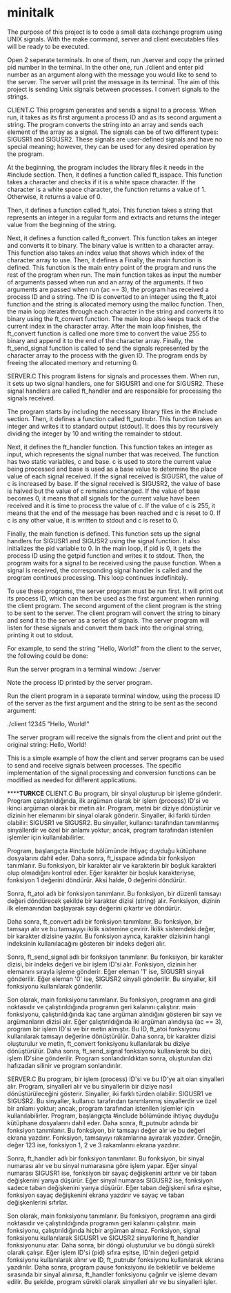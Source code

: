 # minitalk
The purpose of this project is to code a small data exchange program using UNIX signals.
With the make command, server and client executables files will be ready to be executed. 

Open 2 seperate terminals. 
In one of them, run ./server and copy the printed pid number in the terminal.
In the other one, run ./client and enter pid number as an argument along with the message you would like to send to the server.
The server will print the message in its terminal. 
The aim of this project is sending Unix signals between processes. 
I convert signals to the strings.

CLIENT.C
This program generates and sends a signal to a process. When run, it takes as its first argument a process ID and as its second argument a string. The program converts the string into an array and sends each element of the array as a signal. The signals can be of two different types: SIGUSR1 and SIGUSR2. These signals are user-defined signals and have no special meaning; however, they can be used for any desired operation by the program.

At the beginning, the program includes the library files it needs in the #include section. Then, it defines a function called ft_isspace. This function takes a character and checks if it is a white space character. If the character is a white space character, the function returns a value of 1. Otherwise, it returns a value of 0.

Then, it defines a function called ft_atoi. This function takes a string that represents an integer in a regular form and extracts and returns the integer value from the beginning of the string.

Next, it defines a function called ft_convert. This function takes an integer and converts it to binary. The binary value is written to a character array. This function also takes an index value that shows which index of the character array to use.
Then, it defines a Finally, the main function is defined. This function is the main entry point of the program and runs the rest of the program when run. The main function takes as input the number of arguments passed when run and an array of the arguments. If two arguments are passed when run (ac == 3), the program has received a process ID and a string. The ID is converted to an integer using the ft_atoi function and the string is allocated memory using the malloc function. Then, the main loop iterates through each character in the string and converts it to binary using the ft_convert function. The main loop also keeps track of the current index in the character array. After the main loop finishes, the ft_convert function is called one more time to convert the value 255 to binary and append it to the end of the character array. Finally, the ft_send_signal function is called to send the signals represented by the character array to the process with the given ID. The program ends by freeing the allocated memory and returning 0.

SERVER.C 
This program listens for signals and processes them. When run, it sets up two signal handlers, one for SIGUSR1 and one for SIGUSR2. These signal handlers are called ft_handler and are responsible for processing the signals received.

The program starts by including the necessary library files in the #include section. Then, it defines a function called ft_putnubr. This function takes an integer and writes it to standard output (stdout). It does this by recursively dividing the integer by 10 and writing the remainder to stdout.

Next, it defines the ft_handler function. This function takes an integer as input, which represents the signal number that was received. The function has two static variables, c and base. c is used to store the current value being processed and base is used as a base value to determine the place value of each signal received. If the signal received is SIGUSR1, the value of c is increased by base. If the signal received is SIGUSR2, the value of base is halved but the value of c remains unchanged. If the value of base becomes 0, it means that all signals for the current value have been received and it is time to process the value of c. If the value of c is 255, it means that the end of the message has been reached and c is reset to 0. If c is any other value, it is written to stdout and c is reset to 0.

Finally, the main function is defined. This function sets up the signal handlers for SIGUSR1 and SIGUSR2 using the signal function. It also initializes the pid variable to 0. In the main loop, if pid is 0, it gets the process ID using the getpid function and writes it to stdout. Then, the program waits for a signal to be received using the pause function. When a signal is received, the corresponding signal handler is called and the program continues processing. This loop continues indefinitely.

To use these programs, the server program must be run first. It will print out its process ID, which can then be used as the first argument when running the client program. The second argument of the client program is the string to be sent to the server. The client program will convert the string to binary and send it to the server as a series of signals. The server program will listen for these signals and convert them back into the original string, printing it out to stdout.

For example, to send the string "Hello, World!" from the client to the server, the following could be done:

Run the server program in a terminal window:
./server

Note the process ID printed by the server program.

Run the client program in a separate terminal window, using the process ID of the server as the first argument and the string to be sent as the second argument:

./client 12345 "Hello, World!"

The server program will receive the signals from the client and print out the original string:
Hello, World!

This is a simple example of how the client and server programs can be used to send and receive signals between processes. The specific implementation of the signal processing and conversion functions can be modified as needed for different applications.

**************TURKCE**********
CLIENT.C
Bu program, bir sinyal oluşturup bir işleme gönderir. Program çalıştırıldığında, ilk argüman olarak bir işlem (process) ID'si ve ikinci argüman olarak bir metin alır. Program, metni bir diziye dönüştürür ve dizinin her elemanını bir sinyal olarak gönderir. Sinyaller, iki farklı türden olabilir: SIGUSR1 ve SIGUSR2. Bu sinyaller, kullanıcı tarafından tanımlanmış sinyallerdir ve özel bir anlamı yoktur; ancak, program tarafından istenilen işlemler için kullanılabilirler.

Program, başlangıçta #include bölümünde ihtiyaç duyduğu kütüphane dosyalarını dahil eder. Daha sonra, ft_isspace adında bir fonksiyon tanımlanır. Bu fonksiyon, bir karakter alır ve karakterin bir boşluk karakteri olup olmadığını kontrol eder. Eğer karakter bir boşluk karakteriyse, fonksiyon 1 değerini döndürür. Aksi halde, 0 değerini döndürür.

Sonra, ft_atoi adlı bir fonksiyon tanımlanır. Bu fonksiyon, bir düzenli tamsayı değeri döndürecek şekilde bir karakter dizisi (string) alır. Fonksiyon, dizinin ilk elemanından başlayarak sayı değerini çıkartır ve döndürür.

Daha sonra, ft_convert adlı bir fonksiyon tanımlanır. Bu fonksiyon, bir tamsayı alır ve bu tamsayıyı ikilik sistemine çevirir. İkilik sistemdeki değer, bir karakter dizisine yazılır. Bu fonksiyon ayrıca, karakter dizisinin hangi indeksinin kullanılacağını gösteren bir indeks değeri alır.

Sonra, ft_send_signal adlı bir fonksiyon tanımlanır. Bu fonksiyon, bir karakter dizisi, bir indeks değeri ve bir işlem ID'si alır. Fonksiyon, dizinin her elemanını sırayla işleme gönderir. Eğer eleman '1' ise, SIGUSR1 sinyali gönderilir.
Eğer eleman '0' ise, SIGUSR2 sinyali gönderilir. Bu sinyaller, kill fonksiyonu kullanılarak gönderilir.

Son olarak, main fonksiyonu tanımlanır. Bu fonksiyon, programın ana girdi noktasıdır ve çalıştırıldığında programın geri kalanını çalıştırır. main fonksiyonu, çalıştırıldığında kaç tane argüman alındığını gösteren bir sayı ve argümanların dizisi alır. Eğer çalıştırıldığında iki argüman alındıysa (ac == 3), program bir işlem ID'si ve bir metin almıştır. Bu ID, ft_atoi fonksiyonu kullanılarak tamsayı değerine dönüştürülür. Daha sonra, bir karakter dizisi oluşturulur ve metin, ft_convert fonksiyonu kullanılarak bu diziye dönüştürülür. Daha sonra, ft_send_signal fonksiyonu kullanılarak bu dizi, işlem ID'sine gönderilir. Program sonlandırıldıktan sonra, oluşturulan dizi hafızadan silinir ve program sonlandırılır.

SERVER.C
Bu program, bir işlem (process) ID'si ve bu ID'ye ait olan sinyalleri alır. Program, sinyalleri alır ve bu sinyallerin bir diziye nasıl dönüştürüleceğini gösterir. Sinyaller, iki farklı türden olabilir: SIGUSR1 ve SIGUSR2. Bu sinyaller, kullanıcı tarafından tanımlanmış sinyallerdir ve özel bir anlamı yoktur; ancak, program tarafından istenilen işlemler için kullanılabilirler.
Program, başlangıçta #include bölümünde ihtiyaç duyduğu kütüphane dosyalarını dahil eder. Daha sonra, ft_putnubr adında bir fonksiyon tanımlanır. Bu fonksiyon, bir tamsayı değer alır ve bu değeri ekrana yazdırır. Fonksiyon, tamsayıyı rakamlarına ayırarak yazdırır. Örneğin, değer 123 ise, fonksiyon 1, 2 ve 3 rakamlarını ekrana yazdırır.

Sonra, ft_handler adlı bir fonksiyon tanımlanır. Bu fonksiyon, bir sinyal numarası alır ve bu sinyal numarasına göre işlem yapar. Eğer sinyal numarası SIGUSR1 ise, fonksiyon bir sayaç değişkenini arttırır ve bir taban değişkenini yarıya düşürür. Eğer sinyal numarası SIGUSR2 ise, fonksiyon sadece taban değişkenini yarıya düşürür. Eğer taban değişkeni sıfıra eşitse, fonksiyon sayaç değişkenini ekrana yazdırır ve sayaç ve taban değişkenlerini sıfırlar.

Son olarak, main fonksiyonu tanımlanır. Bu fonksiyon, programın ana girdi noktasıdır ve çalıştırıldığında programın geri kalanını çalıştırır. main fonksiyonu, çalıştırıldığında hiçbir argüman almaz. Fonksiyon, signal fonksiyonu kullanılarak SIGUSR1 ve SIGUSR2 sinyallerine ft_handler fonksiyonunu atar. Daha sonra, bir döngü oluşturulur ve bu döngü sürekli olarak çalışır. Eğer işlem ID'si (pid) sıfıra eşitse, ID'nin değeri getpid fonksiyonu kullanılarak alınır ve ID, ft_putnubr fonksiyonu kullanılarak ekrana yazdırılır. Daha sonra, program pause fonksiyonu ile bekletilir ve bekleme sırasında bir sinyal alınırsa, ft_handler fonksiyonu çağrılır ve işleme devam edilir. Bu şekilde, program sürekli olarak sinyalleri alır ve bu sinyalleri işler.
